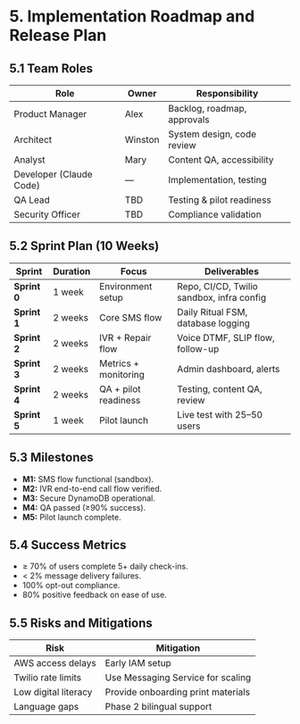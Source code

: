 # 5. Implementation Roadmap and Release Plan

## 5.1 Team Roles
| Role | Owner | Responsibility |
|------|--------|----------------|
| Product Manager | Alex | Backlog, roadmap, approvals |
| Architect | Winston | System design, code review |
| Analyst | Mary | Content QA, accessibility |
| Developer (Claude Code) | — | Implementation, testing |
| QA Lead | TBD | Testing & pilot readiness |
| Security Officer | TBD | Compliance validation |

## 5.2 Sprint Plan (10 Weeks)

| Sprint | Duration | Focus | Deliverables |
|--------|-----------|-------|--------------|
| **Sprint 0** | 1 week | Environment setup | Repo, CI/CD, Twilio sandbox, infra config |
| **Sprint 1** | 2 weeks | Core SMS flow | Daily Ritual FSM, database logging |
| **Sprint 2** | 2 weeks | IVR + Repair flow | Voice DTMF, SLIP flow, follow-up |
| **Sprint 3** | 2 weeks | Metrics + monitoring | Admin dashboard, alerts |
| **Sprint 4** | 2 weeks | QA + pilot readiness | Testing, content QA, review |
| **Sprint 5** | 1 week | Pilot launch | Live test with 25–50 users |

## 5.3 Milestones
- **M1:** SMS flow functional (sandbox).
- **M2:** IVR end-to-end call flow verified.
- **M3:** Secure DynamoDB operational.
- **M4:** QA passed (≥90% success).
- **M5:** Pilot launch complete.

## 5.4 Success Metrics
- ≥ 70% of users complete 5+ daily check-ins.
- < 2% message delivery failures.
- 100% opt-out compliance.
- 80% positive feedback on ease of use.

## 5.5 Risks and Mitigations
| Risk | Mitigation |
|------|-------------|
| AWS access delays | Early IAM setup |
| Twilio rate limits | Use Messaging Service for scaling |
| Low digital literacy | Provide onboarding print materials |
| Language gaps | Phase 2 bilingual support |
